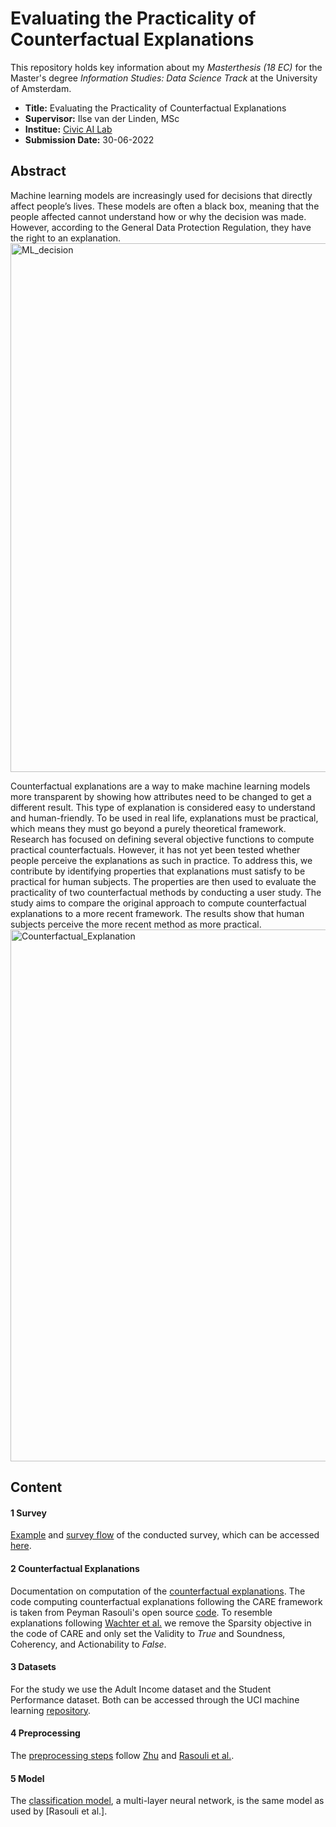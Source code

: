# Evaluating the Practicality of Counterfactual Explanations

This repository holds key information about my *Masterthesis (18 EC)* for the Master's degree *Information Studies: Data Science Track* at the University of Amsterdam. 
* **Title:** Evaluating the Practicality of Counterfactual Explanations
* **Supervisor:** Ilse van der Linden, MSc
* **Institue:** [Civic AI Lab](https://www.civic-ai.nl/)
* **Submission Date:** 30-06-2022

## Abstract 
Machine learning models are increasingly used for decisions that directly affect people’s lives. These models are often a black box, meaning that the people affected cannot understand how or why the decision was made. However, according to the General Data Protection Regulation, they have the right to an explanation. 
<img width="846" alt="ML_decision" src="https://user-images.githubusercontent.com/57034840/190699746-06b60271-0321-46e5-91bd-1eaa4580330a.png">

Counterfactual explanations are a way to make machine learning models more transparent by showing how attributes need to be changed to get a different result. This type of explanation is considered easy to understand and human-friendly. To be used in real life, explanations must be practical, which means they must go beyond a purely theoretical framework. Research has focused on defining several objective functions to compute practical counterfactuals. However, it has not yet been tested whether people perceive the explanations as such in practice. To address this, we contribute by identifying properties that explanations must satisfy to be practical for human subjects. The properties are then used to evaluate the practicality of two counterfactual methods by conducting a user study. The study aims to compare the original approach to compute counterfactual explanations to a more recent framework. The results show that human subjects perceive the more recent method as more practical.
<img width="851" alt="Counterfactual_Explanation" src="https://user-images.githubusercontent.com/57034840/190699802-04623ac7-74a5-49e1-838e-91206655c040.png">

## Content 
#### 1 Survey
[Example](Survey/Survey_Student_Example.pdf) and [survey flow](Survey/Survey_Flow.pdf) of the conducted survey, which can be accessed [here](https://uva.fra1.qualtrics.com/jfe/form/SV_8ccTefLDEIFxF8a).


#### 2 Counterfactual Explanations
Documentation on computation of the [counterfactual explanations](Counterfactuals_Adult.ipynb). The code computing counterfactual explanations following the CARE framework is taken from Peyman Rasouli's open source [code](https://github.com/peymanrasouli/CARE). To resemble explanations following [Wachter et al.](https://jolt.law.harvard.edu/assets/articlePDFs/v31/Counterfactual-Explanations-without-Opening-the-Black-Box-Sandra-Wachter-et-al.pdf) we remove the Sparsity objective in the code of CARE and only set the Validity to _True_ and Soundness, Coherency, and Actionability to _False_.

#### 3 Datasets
For the study we use the Adult Income dataset and the Student Performance dataset. Both can be accessed through the UCI machine learning [repository](http://archive.ics.uci.edu/ml).

#### 4 Preprocessing
The [preprocessing steps](prepare_datasets.py) follow [Zhu](https://rstudio-pubs-static.s3.amazonaws.com/235617_51e06fa6c43b47d1b6daca2523b2f9e4.html) and [Rasouli et al.](https://arxiv.org/abs/2108.08197). 

#### 5 Model
The [classification model](create_model.py), a multi-layer neural network, is the same model as used by [Rasouli et al.].
